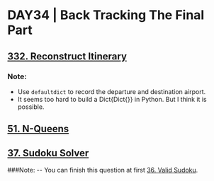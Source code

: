 # DAY34 | Back Tracking The Final Part

## [332. Reconstruct Itinerary](https://leetcode.com/problems/reconstruct-itinerary/)
### Note: 
- Use `defaultdict` to record the departure and destination airport.
- It seems too hard to build a Dict{Dict{}} in Python. But I think it is possible.

## [51. N-Queens](https://leetcode.com/problems/n-queens/)
## [37. Sudoku Solver](https://leetcode.com/problems/sudoku-solver/description/)
###Note:
-- You can finish this question at first [36. Valid Sudoku](https://leetcode.com/problems/valid-sudoku/).

